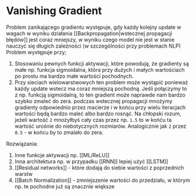 # Vanishing Gradient

Problem zanikającego gradientu występuje, gdy każdy kolejny update w wagach w wyniku działania [[Backpropagation|wstecznej propagacji błędów]] jest coraz mniejszy, w wyniku czego model nie jest w stanie nauczyć się długich zależności (w szczególności przy problemach NLP) Problem występuje przy;

1. Stosowaniu pewnych funkcji aktywacji, które powodują, że gradienty są małe np. funkcja sigmoidalna, która przy dużych i małych wartościach po prostu ma bardzo małe wartości pochodnych. 
2. Przy sieciach wielowarstwowych ten problem może wystąpić ponieważ każdy update wstecz ma coraz mniejszą pochodną. Jeśli połączymy to z np. funkcją sigmoidalną, to ten gradient może naprawde nam bardzo szybko zmaleć do zera. podczas wstecznej propagacji mnożymy gradienty odpowiednio przez macierze i w końcu przy wielu iteracjach wartości będą bardzo maleć albo bardzo rosnąć.    Na chłopski rozum, jeżeli wartość `2` mnożyłbyś cały czas przez np. `1.5` to w końću ta wartość urośnie do niebotycznych rozmiarów. Analogicznie jak `2` przez `0.5` - w końcu by to zmalało do zera.

Rozwiązania:

1. Inne funkcje aktywacji np. [[ML/ReLU]]
2. Inna architektura np. w przypadku [[RNN]] lepiej użyć [[LSTM]]
3. [[Residual networks]] - które dodają do siebie wartości z poprzednich warstw
4. [[Batch Normalization]] - zmniejszenie wartości do przedziału, w którym np. te pochodne już są znacznie większe 